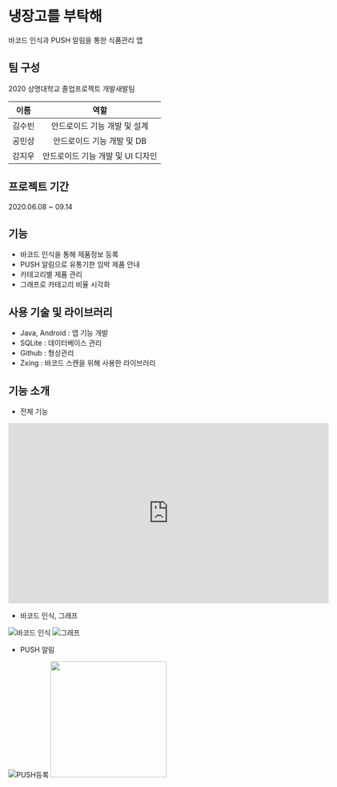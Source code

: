 # 냉장고를 부탁해
바코드 인식과 PUSH 알림을 통한 식품관리 앱

## 팀 구성
2020 상명대학교 졸업프로젝트 개발새발팀

이름|역할
:---:|:---:
김수빈|안드로이드 기능 개발 및 설계
공민상|안드로이드 기능 개발 및 DB
강지우|안드로이드 기능 개발 및 UI 디자인

## 프로젝트 기간
2020.06.08 ~ 09.14

## 기능
- 바코드 인식을 통해 제품정보 등록
- PUSH 알림으로 유통기한 임박 제품 안내
- 카테고리별 제품 관리
- 그래프로 카테고리 비율 시각화

## 사용 기술 및 라이브러리
- Java, Android : 앱 기능 개발
- SQLite : 데이터베이스 관리
- Github : 형상관리
- Zxing : 바코드 스캔을 위해 사용한 라이브러리

## 기능 소개
- 전체 기능

<iframe width="640" height="360" src="https://youtu.be/fjrPj80BSHs" frameborder="0" gesture="media" allowfullscreen=""></iframe>


- 바코드 인식, 그래프

![바코드 인식](https://user-images.githubusercontent.com/31722496/111635193-94bfa380-883a-11eb-9606-51882e61151b.gif "바코드 인식") ![그래프](https://user-images.githubusercontent.com/31722496/111635117-84a7c400-883a-11eb-9642-7879bf16393a.gif "그래프")

- PUSH 알림

![PUSH등록](https://user-images.githubusercontent.com/31722496/111635670-16afcc80-883b-11eb-9161-0a49e2dccfe7.gif "PUSH 알림 등록") <img src="https://user-images.githubusercontent.com/31722496/111635786-36df8b80-883b-11eb-97e1-03b533833dd5.jpg" width="232"/>
